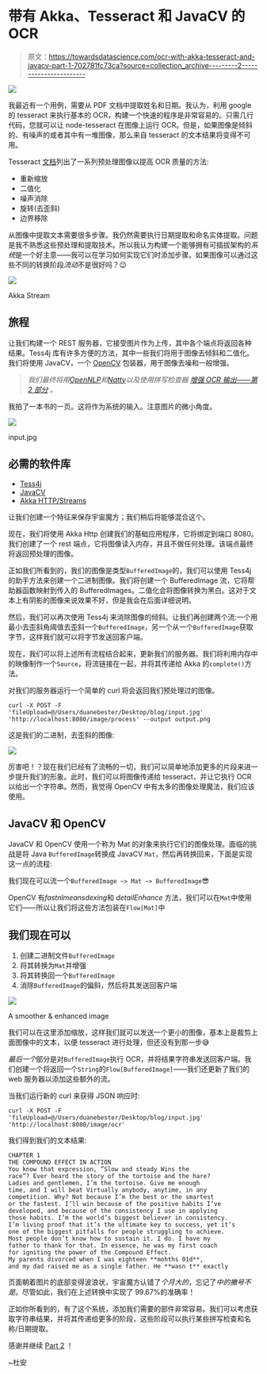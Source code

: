 # 带有 Akka、Tesseract 和 JavaCV 的 OCR

> 原文：<https://towardsdatascience.com/ocr-with-akka-tesseract-and-javacv-part-1-702781fc73ca?source=collection_archive---------2----------------------->

![](img/8d4ff9926e99a1673ac368661e703d50.png)

我最近有一个用例，需要从 PDF 文档中提取姓名和日期。我认为，利用 google 的 tesseract 来执行基本的 OCR，构建一个快速的程序是非常容易的。只需几行代码，您就可以让 node-tesseract 在图像上运行 OCR。但是，如果图像是倾斜的、有噪声的或者其中有一堆图像，那么来自 tesseract 的文本结果将变得不可用。

Tesseract [文档](https://github.com/tesseract-ocr/tesseract/wiki/ImproveQuality#dictionaries-word-lists-and-patterns)列出了一系列预处理图像以提高 OCR 质量的方法:

*   重新缩放
*   二值化
*   噪声消除
*   旋转(去歪斜)
*   边界移除

从图像中提取文本需要很多步骤。我仍然需要执行日期提取和命名实体提取。问题是我不熟悉这些预处理和提取技术。所以我认为构建一个能够拥有可插拔架构的*系统*是一个好主意——我可以在学习如何实现它们时添加步骤。如果图像可以通过这些不同的转换阶段*流动*不是很好吗？😉

![](img/8334c8b09f0c3279e5c77a15337026c4.png)

Akka Stream

## 旅程

让我们构建一个 REST 服务器，它接受图片作为上传，其中各个端点将返回各种结果。Tess4j 库有许多方便的方法，其中一些我们将用于图像去倾斜和二值化。我们将使用 JavaCV，一个 [OpenCV](https://opencv.org/) 包装器，用于图像去噪和一般增强。

> *我们最终将用*[*OpenNLP*](http://opennlp.apache.org/)*和*[*Natty*](https://github.com/joestelmach/natty)*以及使用拼写检查器* [*增强 OCR 输出——第 2 部分*](/enriching-ocr-with-akka-streams-7e48990be929) *。*

我拍了一本书的一页。这将作为系统的输入。注意图片的微小角度。

![](img/97d426bc40d07c099d66fba1a428097d.png)

input.jpg

## 必需的软件库

*   [Tess4j](http://tess4j.sourceforge.net/)
*   [JavaCV](https://github.com/bytedeco/javacv)
*   [Akka HTTP/Streams](https://akka.io/)

让我们创建一个特征来保存宇宙魔方；我们稍后将能够混合这个。

现在，我们将使用 Akka Http 创建我们的基础应用程序，它将绑定到端口 8080。我们创建了一个 rest 端点，它将图像读入内存，并且不做任何处理。该端点最终将返回预处理的图像。

正如我们所看到的，我们的图像是类型`BufferedImage`的，我们可以使用 Tess4j 的助手方法来创建一个二进制图像。我们将创建一个 BufferedImage 流，它将帮助器函数映射到传入的 BufferedImages。二值化会将图像转换为黑白。这对于文本上有阴影的图像来说效果不好，但是我会在后面详细说明。

然后，我们可以再次使用 Tess4j 来消除图像的倾斜。让我们再创建两个流:一个用最小去歪斜角阈值去歪斜一个`BufferedImage`，另一个从一个`BufferedImage`获取字节，这样我们就可以将字节发送回客户端。

现在，我们可以将上述所有流程结合起来，更新我们的服务器。我们将利用内存中的映像制作一个`Source`，将流链接在一起，并将其传递给 Akka 的`complete()`方法。

对我们的服务器运行一个简单的 curl 将会返回我们预处理过的图像。

```
curl -X POST -F 'fileUpload=@/Users/duanebester/Desktop/blog/input.jpg' 'http://localhost:8080/image/process' --output output.png
```

这是我们的二进制，去歪斜的图像:

![](img/3e8aaa91cb8d2dd3f37a30b80d8ed2e1.png)

厉害吧！？现在我们已经有了流畅的一切，我们可以简单地添加更多的片段来进一步提升我们的形象。此时，我们可以将图像传递给 tesseract，并让它执行 OCR 以给出一个字符串。然而，我觉得 OpenCV 中有太多的图像处理魔法，我们应该使用。

## JavaCV 和 OpenCV

JavaCV 和 OpenCV 使用一个称为 Mat 的对象来执行它们的图像处理。面临的挑战是将 Java `BufferedImage`转换成 JavaCV `Mat`，然后再转换回来，下面是实现这一点的流程:

我们现在可以流一个`BufferedImage ~> Mat ~> BufferedImage`😎

OpenCV 有*fastnlmeansdexing*和 *detailEnhance* 方法，我们可以在`Mat`中使用它们——所以让我们将这些方法包装在`Flow[Mat]`中

## 我们现在可以

1.  创建二进制文件`BufferedImage`
2.  将其转换为`Mat`并增强
3.  将其转换回一个`BufferedImage`
4.  消除`BufferedImage`的偏斜，然后将其发送回客户端

![](img/b5a8f7006a4dcd5c37278cf38d24cfdb.png)

A smoother & enhanced image

我们可以在这里添加缩放，这样我们就可以发送一个更小的图像，基本上是裁剪上面图像中的文本，以便 tesseract 进行处理，但还没有到那一步😅

*最后一个*部分是对`BufferedImage`执行 OCR，并将结果字符串发送回客户端。我们创建一个将返回一个`String`的`Flow[BufferedImage]`——我们还更新了我们的 web 服务器以添加这些额外的流。

当我们运行新的 curl 来获得 JSON 响应时:

```
curl -X POST -F 'fileUpload=@/Users/duanebester/Desktop/blog/input.jpg' 'http://localhost:8080/image/ocr'
```

我们得到我们的文本结果:

```
CHAPTER 1
THE COMPOUND EFFECT IN ACTION
You know that expression, ”Slow and steady Wins the
race”? Ever heard the story of the tortoise and the hare?
Ladies and gentlemen, I’m the tortoise. Give me enough
time, and I will beat Virtually anybody, anytime, in any
competition. Why? Not because I’m the best or the smartest
or the fastest. I’ll win because of the positive habits I’ve
developed, and because of the consistency I use in applying
those habits. I’m the world’s biggest believer in consistency.
I’m living proof that it’s the ultimate key to success, yet it’s
one of the biggest pitfalls for people struggling to achieve.
Most people don’t know how to sustain it. I do. I have my
father to thank for that. In essence, he was my first coach
for igniting the power of the Compound Effect.
My parents divorced when I was eighteen **mohths 01d**,
and my dad raised me as a single father. He **wasn t** exactly
```

页面朝着图片的底部变得波浪状，宇宙魔方认错了*个月大的*，忘记了*中的撇号不是*。尽管如此，我们在上述转换中实现了 99.67%的准确率！

正如你所看到的，有了这个系统，添加我们需要的部件非常容易。我们可以考虑获取字符串结果，并将其传递给更多的阶段，这些阶段可以执行某些拼写检查和名称/日期提取。

感谢并继续 [Part 2](/enriching-ocr-with-akka-streams-7e48990be929) ！

~杜安